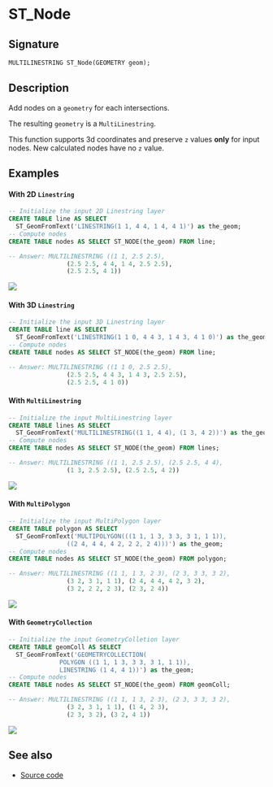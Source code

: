 # ST_Node

## Signature

```sql
MULTILINESTRING ST_Node(GEOMETRY geom);
```

## Description

Add nodes on a `geometry` for each intersections.

The resulting `geometry` is a `MultiLinestring`.

This function supports 3d coordinates and preserve `z` values **only** for input nodes. New calculated nodes have no `z` value.

## Examples

#### With 2D `Linestring`
```sql
-- Initialize the input 2D Linestring layer
CREATE TABLE line AS SELECT 
  ST_GeomFromText('LINESTRING(1 1, 4 4, 1 4, 4 1)') as the_geom;
-- Compute nodes
CREATE TABLE nodes AS SELECT ST_NODE(the_geom) FROM line;

-- Answer: MULTILINESTRING ((1 1, 2.5 2.5), 
			    (2.5 2.5, 4 4, 1 4, 2.5 2.5), 
			    (2.5 2.5, 4 1))
```

<img class="displayed" src="../ST_Node_4.png"/>


#### With 3D `Linestring`
```sql
-- Initialize the input 3D Linestring layer
CREATE TABLE line AS SELECT 
  ST_GeomFromText('LINESTRING(1 1 0, 4 4 3, 1 4 3, 4 1 0)') as the_geom;
-- Compute nodes
CREATE TABLE nodes AS SELECT ST_NODE(the_geom) FROM line;

-- Answer: MULTILINESTRING ((1 1 0, 2.5 2.5), 
			    (2.5 2.5, 4 4 3, 1 4 3, 2.5 2.5), 
			    (2.5 2.5, 4 1 0))
```

#### With `MultiLinestring`
```sql
-- Initialize the input MultiLinestring layer
CREATE TABLE lines AS SELECT 
  ST_GeomFromText('MULTILINESTRING((1 1, 4 4), (1 3, 4 2))') as the_geom;
-- Compute nodes
CREATE TABLE nodes AS SELECT ST_NODE(the_geom) FROM lines;

-- Answer: MULTILINESTRING ((1 1, 2.5 2.5), (2.5 2.5, 4 4), 
			    (1 3, 2.5 2.5), (2.5 2.5, 4 2))
```

<img class="displayed" src="../ST_Node_1.png"/>

#### With `MultiPolygon`
```sql
-- Initialize the input MultiPolygon layer
CREATE TABLE polygon AS SELECT 
  ST_GeomFromText('MULTIPOLYGON(((1 1, 1 3, 3 3, 3 1, 1 1)), 
				((2 4, 4 4, 4 2, 2 2, 2 4)))') as the_geom;
-- Compute nodes
CREATE TABLE nodes AS SELECT ST_NODE(the_geom) FROM polygon;

-- Answer: MULTILINESTRING ((1 1, 1 3, 2 3), (2 3, 3 3, 3 2), 
			    (3 2, 3 1, 1 1), (2 4, 4 4, 4 2, 3 2), 
			    (3 2, 2 2, 2 3), (2 3, 2 4))
```

<img class="displayed" src="../ST_Node_2.png"/>

#### With `GeometryCollection`
```sql
-- Initialize the input GeometryColletion layer
CREATE TABLE geomColl AS SELECT 
  ST_GeomFromText('GEOMETRYCOLLECTION(
		      POLYGON ((1 1, 1 3, 3 3, 3 1, 1 1)), 
		      LINESTRING (1 4, 4 1))') as the_geom;
-- Compute nodes
CREATE TABLE nodes AS SELECT ST_NODE(the_geom) FROM geomColl;

-- Answer: MULTILINESTRING ((1 1, 1 3, 2 3), (2 3, 3 3, 3 2), 
			    (3 2, 3 1, 1 1), (1 4, 2 3), 
			    (2 3, 3 2), (3 2, 4 1))
```

<img class="displayed" src="../ST_Node_3.png"/>

## See also

* <a href="https://github.com/orbisgis/h2gis/blob/master/h2gis-functions/src/main/java/org/h2gis/functions/spatial/topology/ST_Node.java" target="_blank">Source code</a>
